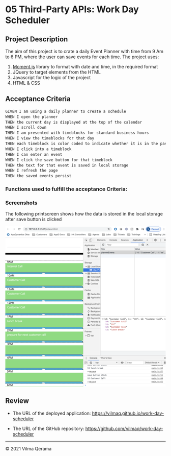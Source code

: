 # 05 Third-Party APIs: Work Day Scheduler

## Project Description

The aim of this project is to crate a daily Event Planner with time from 9 Am to 6 PM, where the user can save events for each time.
The project uses:

1.  [Moment.js](https://momentjs.com/) library to format with date and time, in the required format
2.  JQuery to target elements from the HTML
3.  Javascript for the logic of the project
4.  HTML & CSS

## Acceptance Criteria

```md
GIVEN I am using a daily planner to create a schedule
WHEN I open the planner
THEN the current day is displayed at the top of the calendar
WHEN I scroll down
THEN I am presented with timeblocks for standard business hours
WHEN I view the timeblocks for that day
THEN each timeblock is color coded to indicate whether it is in the past, present, or future
WHEN I click into a timeblock
THEN I can enter an event
WHEN I click the save button for that timeblock
THEN the text for that event is saved in local storage
WHEN I refresh the page
THEN the saved events persist
```

### Functions used to fulfill the acceptance Criteria:

### Screenshots

The following printscreen shows how the data is stored in the local storage after save button is clicked

![Calendar-LocalStorage](./Assets/screenshots/work-agenda-localStorage.png)

## Review

- The URL of the deployed application: https://vilmaq.github.io/work-day-scheduler

- The URL of the GitHub repository: https://github.com/vilmaq/work-day-scheduler

---

© 2021 Vilma Qerama
